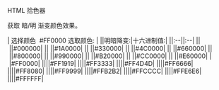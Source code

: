  HTML 拾色器
 
获取 暗/明 渐变颜色效果。

 
 

| 选择颜色  #FF0000  选取颜色: |  ||明暗降变:|十六进制值:|
||:--||:--|
|| ||#000000|
|| ||#1A0000|
|| ||#330000|
|| ||#4C0000|
|| ||#660000|
|| ||#800000|
|| ||#990000|
|| ||#B20000|
|| ||#CC0000|
|| ||#E60000|
| |#FF0000|
||||#FF1919|
||||#FF3333|
||||#FF4D4D|
||||#FF6666|
||||#FF8080|
||||#FF9999|
||||#FFB2B2|
||||#FFCCCC|
||||#FFE6E6|
||||#FFFFFF|



 

 

